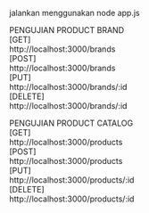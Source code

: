 jalankan menggunakan node app.js

PENGUJIAN PRODUCT BRAND  
[GET]  
http://localhost:3000/brands  
[POST]  
http://localhost:3000/brands  
[PUT]  
http://localhost:3000/brands/:id  
[DELETE]  
http://localhost:3000/brands/:id  
  
PENGUJIAN PRODUCT CATALOG  
[GET]  
http://localhost:3000/products   
[POST]  
http://localhost:3000/products   
[PUT]  
http://localhost:3000/products/:id  
[DELETE]  
http://localhost:3000/products/:id  

